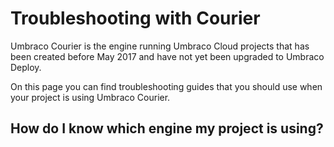 # Troubleshooting with Courier

Umbraco Courier is the engine running Umbraco Cloud projects that has been created before May 2017 and have not yet been upgraded to Umbraco Deploy.

On this page you can find troubleshooting guides that you should use when your project is using Umbraco Courier.

## How do I know which engine my project is using?

